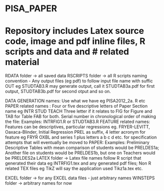 # PISA_PAPER
# Repository includes Latex source code, image and pdf inline files, R scripts and data and     # related material
RDATA folder -> all saved data
RSCRIPTS folder -> all R scripts naming convention - Any output files (eg pdf) to follow input file name with suffic OUT eg STUDTAB3.R may generate output, call it STUDTAB3a.pdf for first output, STUDTAB3b.pdf for second otput and so on.

 DATA GENERATION names:  Use what we have eg PISA2012_2a. R etc
 PAPER related names : Four or five descriptive letters of Paper Section name eg INTR STUD TEACH
                       Three letter if it relates to FIG for Figure and TAB for Table FAB for                          both. Serial number in chronological order of making the file: Examples:
                       INTRFIG1.R or STUDTAB3.R
 FEATURE related names: Features can be descriptives, particular regressions eg. FRYER-LEVITT,
                        Oaxaca-Blinder, Initial Regression
                        PREL as suffix, 4 letter acronym for feature eg FRYR OXBL and series 1
                        plus letters a b c d etc. for specification attempts that will
                        eventually be moved to PAPER: Examples: Preliminary Descriptive Tables 
                        with mean comparison of students would be PRELDES1a; Another  file on 
                        students would be PRELDES1b, but one on Teachers would be PRELDES2a
LATEX folder -> Latex file names follow R script that generated their data eg INTRFIG1.tex and 
                        any generated pdf files; Non R related TEX files eg TikZ will say the 
                        application used Tikz1a.tex etc. 
                        
EXCEL folder -> for any EXCEL data files - just arbitrary names
WINSTEPS folder -> arbitrary names for now

                        
                    
